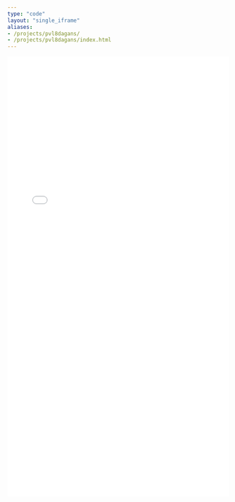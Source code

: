 ```yaml
---
type: "code"
layout: "single_iframe"
aliases:
- /projects/pvl8dagans/
- /projects/pvl8dagans/index.html
---
```


<iframe class="bad-iframe" src="/pages/projects/pvl8dagans/index.html" style="border: 0" width="100%" height="1000" referrerpolicy="same-origin" seamless></iframe>